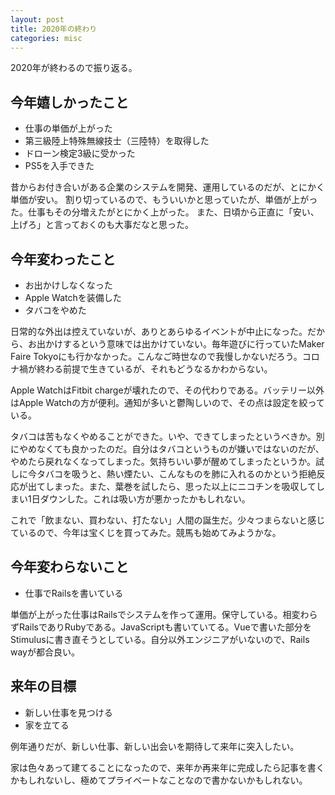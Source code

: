 ```yaml
---
layout: post
title: 2020年の終わり
categories: misc
---
```


2020年が終わるので振り返る。

## 今年嬉しかったこと

* 仕事の単価が上がった
* 第三級陸上特殊無線技士（三陸特）を取得した
* ドローン検定3級に受かった
* PS5を入手できた

昔からお付き合いがある企業のシステムを開発、運用しているのだが、とにかく単価が安い。
割り切っているので、もういいかと思っていたが、単価が上がった。仕事もその分増えたがとにかく上がった。
また、日頃から正直に「安い、上げろ」と言っておくのも大事だなと思った。

## 今年変わったこと

* お出かけしなくなった
* Apple Watchを装備した
* タバコをやめた

日常的な外出は控えていないが、ありとあらゆるイベントが中止になった。だから、お出かけするという意味では出かけていない。毎年遊びに行っていたMaker Faire Tokyoにも行かなかった。こんなご時世なので我慢しかないだろう。コロナ禍が終わる前提で生きているが、それもどうなるかわからない。

Apple WatchはFitbit chargeが壊れたので、その代わりである。バッテリー以外はApple Watchの方が便利。通知が多いと鬱陶しいので、その点は設定を絞っている。

タバコは苦もなくやめることができた。いや、できてしまったというべきか。別にやめなくても良かったのだ。自分はタバコというものが嫌いではないのだが、やめたら戻れなくなってしまった。気持ちいい夢が醒めてしまったというか。試しに今タバコを吸うと、熱い煙たい、こんなものを肺に入れるのかという拒絶反応が出てしまった。また、葉巻を試したら、思った以上にニコチンを吸収してしまい1日ダウンした。これは吸い方が悪かったかもしれない。

これで「飲まない、買わない、打たない」人間の誕生だ。少々つまらないと感じているので、今年は宝くじを買ってみた。競馬も始めてみようかな。

## 今年変わらないこと

* 仕事でRailsを書いている

単価が上がった仕事はRailsでシステムを作って運用。保守している。相変わらずRailsでありRubyである。JavaScriptも書いていてる。Vueで書いた部分をStimulusに書き直そうとしている。自分以外エンジニアがいないので、Rails wayが都合良い。


## 来年の目標

* 新しい仕事を見つける
* 家を立てる

例年通りだが、新しい仕事、新しい出会いを期待して来年に突入したい。

家は色々あって建てることになったので、来年か再来年に完成したら記事を書くかもしれないし、極めてプライベートなことなので書かないかもしれない。